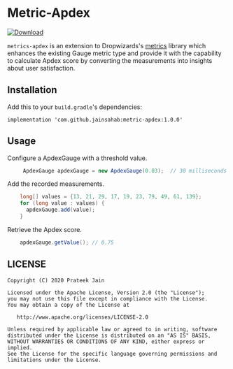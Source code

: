 Metric-Apdex
============

[ ![Download](https://api.bintray.com/packages/jainsahab/metric-apdex/metric-apdex/images/download.svg) ](https://bintray.com/jainsahab/metric-apdex/metric-apdex/_latestVersion)

`metrics-apdex` is an extension to Dropwizards's [metrics](https://github.com/dropwizard/metrics) library which 
enhances the existing Gauge metric type and provide it with the capability to calculate Apdex score by converting the 
measurements into insights about user satisfaction.
 
Installation
------------

Add this to your `build.gradle`'s dependencies:

    implementation 'com.github.jainsahab:metric-apdex:1.0.0'


Usage
-----
Configure a ApdexGauge with a threshold value.

```java
     ApdexGauge apdexGauge = new ApdexGauge(0.03);  // 30 milliseconds
```  

Add the recorded measurements.

```java
    long[] values = {13, 21, 29, 17, 19, 23, 79, 49, 61, 139};
    for (long value : values) {
      apdexGauge.add(value);
    }
```

Retrieve the Apdex score.
```java
    apdexGauge.getValue(); // 0.75
```

LICENSE
-------

```LICENSE
Copyright (C) 2020 Prateek Jain

Licensed under the Apache License, Version 2.0 (the "License");
you may not use this file except in compliance with the License.
You may obtain a copy of the License at

   http://www.apache.org/licenses/LICENSE-2.0

Unless required by applicable law or agreed to in writing, software
distributed under the License is distributed on an "AS IS" BASIS,
WITHOUT WARRANTIES OR CONDITIONS OF ANY KIND, either express or implied.
See the License for the specific language governing permissions and
limitations under the License.
```
